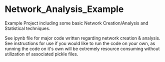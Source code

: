 # Network_Analysis_Example
Example Project including some basic Network Creation/Analysis and Statistical techniques.

See ipynb file for major code written regarding network creation & analysis. See instructions for use if you would like to run the code on your own,
as running the code on it's own will be extremely resource consuming without utilization of associated pickle files.
